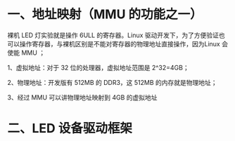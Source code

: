 # 一、地址映射（MMU 的功能之一）
裸机 LED 灯实验就是操作 6ULL 的寄存器。Linux 驱动开发下，为了方便验证也可以操作寄存器，与裸机区别是不能对寄存器的物理地址直接操作，因为Linux 会使能 MMU ；

1、虚拟地址：对于 32 位的处理器，虚拟地址范围是 2^32=4GB；

2、物理地址：开发版有 512MB 的 DDR3，这 512MB 的内存就是物理地址；

3、经过 MMU 可以讲物理地址映射到 4GB 的虚拟地址


# 二、LED 设备驱动框架
<!--stackedit_data:
eyJoaXN0b3J5IjpbLTE5NzA2NDQ3NjAsLTY3NzY3OTYzOSwtMT
UzMDYyODMxMV19
-->